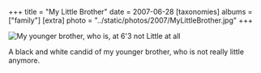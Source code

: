 +++
title = "My Little Brother"
date = 2007-06-28
[taxonomies]
albums = ["family"]
[extra]
photo = "../static/photos/2007/MyLittleBrother.jpg"
+++

![My younger brother, who is, at 6'3 not Little at all](/photos/2007/MyLittleBrother.jpg "My younger brother, who is, at 6'3 not Little at all.")

A black and white candid of my younger brother, who is not really little anymore.

